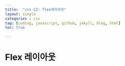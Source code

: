 ```yaml
---
title:  "css-12: flex레이아웃"
layout: single
categories : css
tag: [coding, javascript, github, jekyll, blog, html]
toc: true

---
```




# Flex 레이아웃